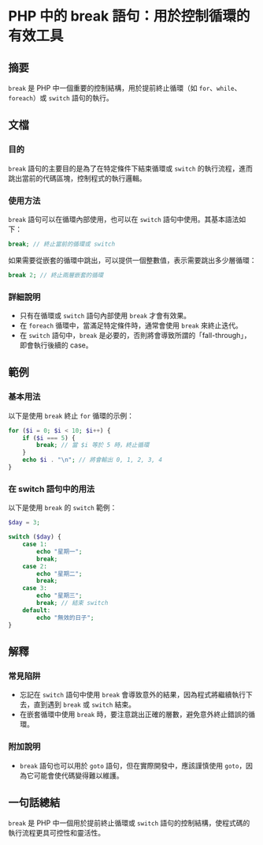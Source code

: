<!--
Meta Description: # PHP 中的 break 語句：用於控制循環的有效工具 ## 摘要 `break` 是 PHP 中一個重要的控制結構，用於提前終止循環（如 `for`、`while`、`foreach`）或 `switch` 語句的執行。 ## 文檔 ### 目的 `break` 語句的主要目的是為了在特定條件...
Meta Keywords: break, switch, php, echo, case
-->

# PHP 中的 break 語句：用於控制循環的有效工具

## 摘要
`break` 是 PHP 中一個重要的控制結構，用於提前終止循環（如 `for`、`while`、`foreach`）或 `switch` 語句的執行。

## 文檔
### 目的
`break` 語句的主要目的是為了在特定條件下結束循環或 `switch` 的執行流程，進而跳出當前的代碼區塊，控制程式的執行邏輯。

### 使用方法
`break` 語句可以在循環內部使用，也可以在 `switch` 語句中使用。其基本語法如下：

```php
break; // 終止當前的循環或 switch
```

如果需要從嵌套的循環中跳出，可以提供一個整數值，表示需要跳出多少層循環：

```php
break 2; // 終止兩層嵌套的循環
```

### 詳細說明
- 只有在循環或 `switch` 語句內部使用 `break` 才會有效果。
- 在 `foreach` 循環中，當滿足特定條件時，通常會使用 `break` 來終止迭代。
- 在 `switch` 語句中，`break` 是必要的，否則將會導致所謂的「fall-through」，即會執行後續的 case。

## 範例
### 基本用法
以下是使用 `break` 終止 `for` 循環的示例：

```php
for ($i = 0; $i < 10; $i++) {
    if ($i === 5) {
        break; // 當 $i 等於 5 時，終止循環
    }
    echo $i . "\n"; // 將會輸出 0, 1, 2, 3, 4
}
```

### 在 switch 語句中的用法
以下是使用 `break` 的 `switch` 範例：

```php
$day = 3;

switch ($day) {
    case 1:
        echo "星期一";
        break;
    case 2:
        echo "星期二";
        break;
    case 3:
        echo "星期三";
        break; // 結束 switch
    default:
        echo "無效的日子";
}
```

## 解釋
### 常見陷阱
- 忘記在 `switch` 語句中使用 `break` 會導致意外的結果，因為程式將繼續執行下去，直到遇到 `break` 或 `switch` 結束。
- 在嵌套循環中使用 `break` 時，要注意跳出正確的層數，避免意外終止錯誤的循環。

### 附加說明
- `break` 語句也可以用於 `goto` 語句，但在實際開發中，應該謹慎使用 `goto`，因為它可能會使代碼變得難以維護。

## 一句話總結
`break` 是 PHP 中一個用於提前終止循環或 `switch` 語句的控制結構，使程式碼的執行流程更具可控性和靈活性。